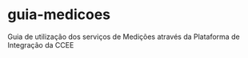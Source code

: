 # guia-medicoes
Guia de utilização dos serviços de Medições através da Plataforma de Integração da CCEE
